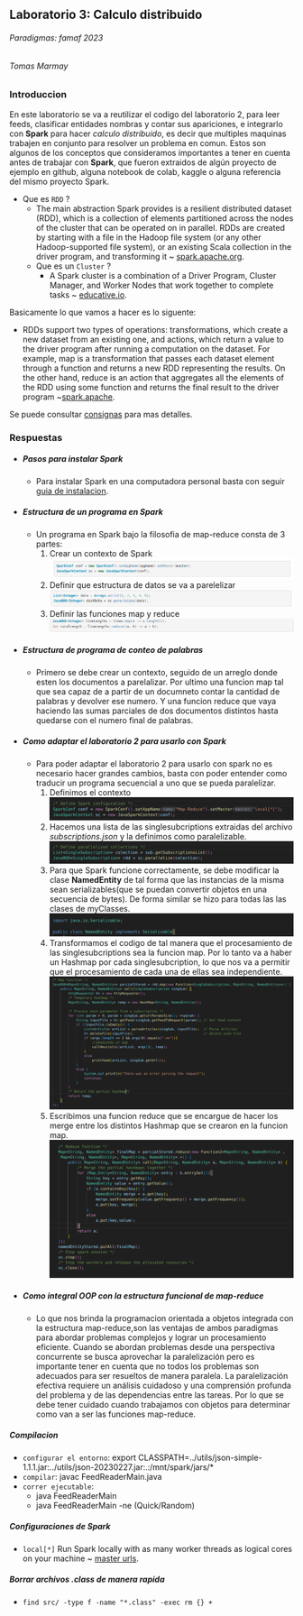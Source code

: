 ## Laboratorio 3: Calculo distribuido
###### Paradigmas: famaf 2023
###### Tomas Marmay

### Introduccion 
En este laboratorio se va a reutilizar el codigo del laboratorio 2, para leer feeds, clasificar entidades nombras y contar sus apariciones, e integrarlo con **Spark** para hacer *calculo distribuido*, es decir que multiples maquinas trabajen en conjunto para resolver un problema en comun.
Estos son algunos de los conceptos que consideramos importantes a tener en cuenta antes de trabajar con **Spark**, que fueron extraidos de algún proyecto de ejemplo en github, alguna notebook de colab, kaggle o alguna referencia del mismo proyecto Spark.
  - Que es `RDD` ? 
      - The main abstraction Spark provides is a resilient distributed dataset (RDD), which is a collection of elements partitioned across the nodes of the cluster that can be operated on in parallel. RDDs are created by starting with a file in the Hadoop file system (or any other Hadoop-supported file system), or an existing Scala collection in the driver program, and transforming it ~   [spark.apache.org](https://spark.apache.org/docs/latest/rdd-programming-guide.html#overview).
    - Que es un `Cluster` ? 
      - A Spark cluster is a combination of a Driver Program, Cluster Manager, and Worker Nodes that work together to complete tasks ~ [educative.io](https://www.educative.io/answers/how-to-launch-a-cluster-in-spark-3).

Basicamente lo que vamos a hacer es lo siguente:
  - RDDs support two types of operations: transformations, which create a new dataset from an existing one, and actions, which return a value to the driver program after running a computation on the dataset. For example, map is a transformation that passes each dataset element through a function and returns a new RDD representing the results. On the other hand, reduce is an action that aggregates all the elements of the RDD using some function and returns the final result to the driver program ~[spark.apache](https://spark.apache.org/docs/latest/rdd-programming-guide.html#overview).
  
Se puede consultar [consignas](https://docs.google.com/document/d/1xzMfqcwtMjRhvrdLHI_g-dNWz62ra-6Vp87sf2woLhg/edit?usp=sharing) para mas detalles.
### Respuestas

- ##### Pasos para instalar Spark 
    - Para instalar Spark en una computadora personal basta con seguir [guia de instalacion](https://cloudinfrastructureservices.co.uk/how-to-install-apache-spark-on-ubuntu-20-04/). 

- ##### Estructura de un programa en Spark
    - Un programa en Spark bajo la filosofia de map-reduce consta de 3 partes:
        1. Crear un contexto de Spark 
          ![contexto](imgs/contexto.png)
        1. Definir que estructura de datos se va a parelelizar 
          ![coleccion](imgs/coleccion.png) 
        1. Definir las funciones map y reduce 
          ![funciones](imgs/mr.png)

- ##### Estructura de programa de conteo de palabras
    - Primero se debe crear un contexto, seguido de un arreglo donde esten los documentos a parelalizar. Por ultimo una funcion map tal que sea capaz de a partir de un documneto contar la cantidad de palabras y devolver ese numero. Y una funcion reduce que vaya haciendo las sumas parciales de dos documentos distintos hasta quedarse con el numero final de palabras.

- ##### Como adaptar el laboratorio 2 para usarlo con Spark
    - Para poder adaptar el laboratorio 2 para usarlo con spark no es necesario hacer grandes cambios, basta con poder entender como traducir un programa secuencial a uno que se pueda paralelizar.
        1. Definimos el contexto ![contexto](imgs/codigo1.png)
        1. Hacemos una lista de las singlesubcriptions extraidas del archivo *subscriptions.json* y la definimos como paralelizable.![single](imgs/codigo2.png)
        1. Para que Spark funcione correctamente, se debe modificar la clase **NamedEntity** de tal forma que las instancias de la misma sean serializables(que se puedan convertir objetos en una secuencia de bytes). 
        De forma similar se hizo para todas las las clases de myClasses.![named](imgs/codigo3.png)
        1. Transformamos el codigo de tal manera que el procesamiento de las singlesubcriptions sea la funcion map. Por lo tanto va a haber un Hashmap por cada singlesubcription, lo que nos va a permitir que el procesamiento de cada una de ellas sea independiente.![map](imgs/codigo4.png)
        1. Escribimos una funcion reduce que se encargue de hacer los merge entre los distintos Hashmap que se crearon en la funcion map.![reduce](imgs/codigo5.png)

- ##### Como integral OOP con la estructura funcional de map-reduce
    - Lo que nos brinda la programacion orientada a objetos integrada con la estructura map-reduce,son las ventajas de ambos paradigmas para abordar problemas complejos y lograr un procesamiento eficiente.
    Cuando se abordan problemas desde una perspectiva concurrente se busca aprovechar la paralelización pero es importante tener en cuenta que no todos los problemas son adecuados para ser resueltos de manera paralela. La paralelización efectiva requiere un análisis cuidadoso y una comprensión profunda del problema y de las dependencias entre las tareas. Por lo que se debe tener cuidado cuando trabajamos con objetos para determinar como van a ser las funciones map-reduce.




##### Compilacion
  - `configurar el entorno`: export CLASSPATH=../utils/json-simple-1.1.1.jar:../utils/json-20230227.jar:.:/mnt/spark/jars/*
  - `compilar`: javac FeedReaderMain.java
  - `correr ejecutable`:
    - java FeedReaderMain
    - java FeedReaderMain -ne (Quick/Random)
 
##### Configuraciones de Spark
  - `local[*]` 	Run Spark locally with as many worker threads as logical cores on your machine ~ [master urls](https://spark.apache.org/docs/latest/submitting-applications.html).


##### Borrar archivos .class de manera rapida 
  - `find src/ -type f -name "*.class" -exec rm {} + `
